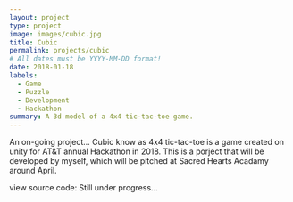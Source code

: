 ```yaml
---
layout: project
type: project
image: images/cubic.jpg
title: Cubic
permalink: projects/cubic
# All dates must be YYYY-MM-DD format!
date: 2018-01-18
labels:
  - Game
  - Puzzle
  - Development
  - Hackathon
summary: A 3d model of a 4x4 tic-tac-toe game.
---
```

An on-going project...
Cubic know as 4x4 tic-tac-toe is a game created on unity for AT&T annual Hackathon in 2018. 
This is a porject that will be developed by myself, which will be pitched at Sacred Hearts Acadamy around April.

view source code: Still under progress...




